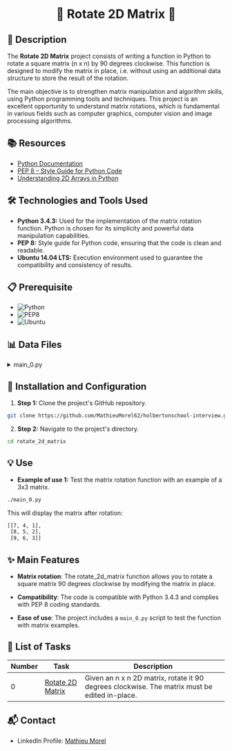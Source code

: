 # <p align="center">🌟 Rotate 2D Matrix 🌟</p>

## 📝 Description

The **Rotate 2D Matrix** project consists of writing a function in Python to rotate a square matrix (n x n) by 90 degrees clockwise. This function is designed to modify the matrix in place, i.e. without using an additional data structure to store the result of the rotation.

The main objective is to strengthen matrix manipulation and algorithm skills, using Python programming tools and techniques. This project is an excellent opportunity to understand matrix rotations, which is fundamental in various fields such as computer graphics, computer vision and image processing algorithms.

## 📚 Resources

- [Python Documentation](https://docs.python.org/3/)
- [PEP 8 – Style Guide for Python Code](https://www.python.org/dev/peps/pep-0008/)
- [Understanding 2D Arrays in Python](https://www.geeksforgeeks.org/python-using-2d-arrays-lists-the-right-way/)

## 🛠️ Technologies and Tools Used

- **Python 3.4.3:** Used for the implementation of the matrix rotation function. Python is chosen for its simplicity and powerful data manipulation capabilities.
- **PEP 8:** Style guide for Python code, ensuring that the code is clean and readable.
- **Ubuntu 14.04 LTS:** Execution environment used to guarantee the compatibility and consistency of results.

## 📋 Prerequisite

- ![Python](https://img.shields.io/badge/python-3.4.3-blue)
- ![PEP8](https://img.shields.io/badge/PEP8-1.7.x-green)
- ![Ubuntu](https://img.shields.io/badge/ubuntu-14.04--LTS-orange)

## 📊 Data Files

<details>
<summary>main_0.py</summary>
<br>

```python
#!/usr/bin/python3
"""
Test  - Rotate 2D Matrix
"""

rotate_2d_matrix = __import__('0-rotate_2d_matrix').rotate_2d_matrix

if __name__ == "__main__":
    matrix = [[1, 2, 3],
              [4, 5, 6],
              [7, 8, 9]]

    rotate_2d_matrix(matrix)
    print(matrix)
```

</details>

## 🚀 Installation and Configuration

1. **Step 1:** Clone the project's GitHub repository.

```sh
git clone https://github.com/MathieuMorel62/holbertonschool-interview.git
```

2. **Step 2:** Navigate to the project's directory.

```sh
cd rotate_2d_matrix
```


## 💡 Use

- **Example of use 1:** Test the matrix rotation function with an example of a 3x3 matrix.

```sh
./main_0.py
```

This will display the matrix after rotation:

```sh
[[7, 4, 1],
 [8, 5, 2],
 [9, 6, 3]]
```

## ✨ Main Features

- **Matrix rotation**: The rotate_2d_matrix function allows you to rotate a square matrix 90 degrees clockwise by modifying the matrix in place.

- **Compatibility**: The code is compatible with Python 3.4.3 and complies with PEP 8 coding standards.

- **Ease of use**: The project includes a `main_0.py` script to test the function with matrix examples.

## 📝 List of Tasks

| Number | Task | Description |
| ------ | ----------------------- | ------------------------------------------------------------------------------- |
| 0 | [Rotate 2D Matrix](https://github.com/MathieuMorel62/holbertonschool-interview/blob/main/rotate_2d_matrix/0-rotate_2d_matrix.py) | Given an n x n 2D matrix, rotate it 90 degrees clockwise. The matrix must be edited in-place. |

## 📬 Contact
- LinkedIn Profile: [Mathieu Morel](https://www.linkedin.com/in/mathieu-morel62/)
